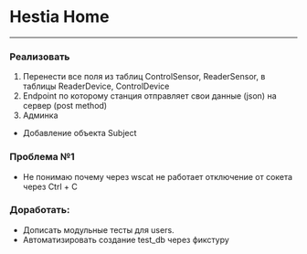 # Hestia Home
***

### Реализовать
1. Перенести все поля из таблиц ControlSensor, ReaderSensor, в таблицы 
ReaderDevice, ControlDevice 
1. Endpoint по которому станция отправляет свои данные (json) на сервер (post method)
2. Админка
 - Добавление объекта Subject

### Проблема №1
- Не понимаю почему через wscat не работает отключение от сокета через Ctrl + C

### Доработать:
- Дописать модульные тесты для users.
- Автоматизировать создание test_db через фикстуру
